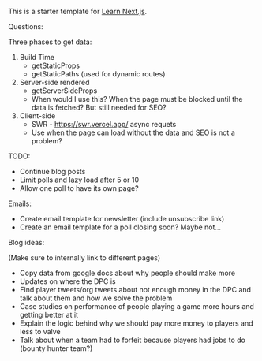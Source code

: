 This is a starter template for [Learn Next.js](https://nextjs.org/learn).

Questions:

Three phases to get data:

1. Build Time
   - getStaticProps
   - getStaticPaths (used for dynamic routes)
2. Server-side rendered
   - getServerSideProps
   - When would I use this? When the page must be blocked until the data is fetched? But still needed for SEO?
3. Client-side
   - SWR - https://swr.vercel.app/ async requets
   - Use when the page can load without the data and SEO is not a problem?

TODO:

- Continue blog posts
- Limit polls and lazy load after 5 or 10
- Allow one poll to have its own page?

Emails:

- Create email template for newsletter (include unsubscribe link)
- Create an email template for a poll closing soon? Maybe not...

Blog ideas:

(Make sure to internally link to different pages)

- Copy data from google docs about why people should make more
- Updates on where the DPC is
- Find player tweets/org tweets about not enough money in the DPC and talk about them and how we solve the problem
- Case studies on performance of people playing a game more hours and getting better at it
- Explain the logic behind why we should pay more money to players and less to valve
- Talk about when a team had to forfeit because players had jobs to do (bounty hunter team?)
